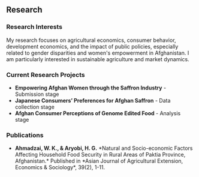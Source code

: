 <div id="research-content">
  <h2>Research</h2>
  
  <h3>Research Interests</h3>
  <p>My research focuses on agricultural economics, consumer behavior, development economics, and the impact of public policies, especially related to gender disparities and women's empowerment in Afghanistan. I am particularly interested in sustainable agriculture and market dynamics.</p>
  
  <h3>Current Research Projects</h3>
  <ul>
    <li><strong>Empowering Afghan Women through the Saffron Industry</strong> - Submission stage</li>
    <li><strong>Japanese Consumers’ Preferences for Afghan Saffron</strong> - Data collection stage</li>
    <li><strong>Afghan Consumer Perceptions of Genome Edited Food</strong> - Analysis stage</li>
  </ul>

  <h3>Publications</h3>
  <ul>
    <li><strong>Ahmadzai, W. K., & Aryobi, H. G.</strong> 
      *Natural and Socio-economic Factors Affecting Household Food Security in Rural Areas of Paktia Province, Afghanistan.*  
      Published in *Asian Journal of Agricultural Extension, Economics & Sociology*, 39(2), 1-11.
    </li>
  </ul>
</div>
